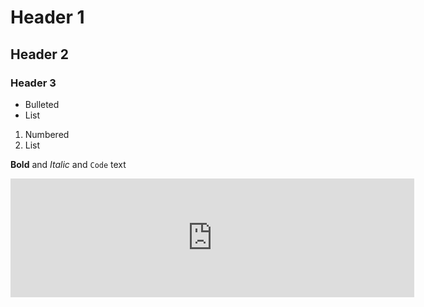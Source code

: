 ---
---
# Header 1
## Header 2
### Header 3

- Bulleted
- List

1. Numbered
2. List

**Bold** and _Italic_ and `Code` text

<iframe src="https://store.steampowered.com/widget/532210/" frameborder="0" width="646" height="190"></iframe>
